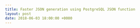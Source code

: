 ```yaml
---
title: Faster JSON generation using PostgreSQL JSON function
layout: post
date: 2018-06-03 18:00:00 +0000
---
```

